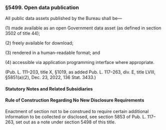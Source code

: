 ### §5499. Open data publication ###

All public data assets published by the Bureau shall be—

(1) made available as an open Government data asset (as defined in section 3502 of title 44);

(2) freely available for download;

(3) rendered in a human-readable format; and

(4) accessible via application programming interface where appropriate.

(Pub. L. 111–203, title X, §1019, as added Pub. L. 117–263, div. E, title LVIII, §5851(a)(2), Dec. 23, 2022, 136 Stat. 3433.)

#### **Statutory Notes and Related Subsidiaries** ####

#### Rule of Construction Regarding No New Disclosure Requirements ####

Enactment of section not to be construed to require certain additional information to be collected or disclosed, see section 5853 of Pub. L. 117–263, set out as a note under section 5498 of this title.